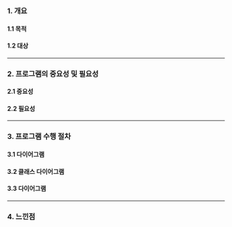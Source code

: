 ### 1. 개요
#### 1.1 목적

#### 1.2 대상

-----
### 2. 프로그램의 중요성 및 필요성
#### 2.1 중요성

#### 2.2 필요성

-----
### 3. 프로그램 수행 절차
#### 3.1 다이어그램

#### 3.2 클래스 다이어그램

#### 3.3 다이어그램

-----
### 4. 느낀점
